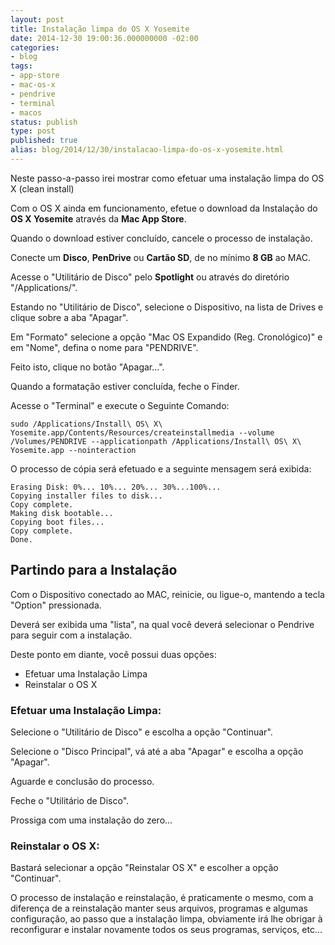 ```yaml
---
layout: post
title: Instalação limpa do OS X Yosemite
date: 2014-12-30 19:00:36.000000000 -02:00
categories:
- blog
tags:
- app-store
- mac-os-x
- pendrive
- terminal
- macos
status: publish
type: post
published: true
alias: blog/2014/12/30/instalacao-limpa-do-os-x-yosemite.html
---
```

Neste passo-a-passo irei mostrar como efetuar uma instalação limpa do OS X (clean install)

Com o OS X ainda em funcionamento, efetue o download da Instalação do **OS X Yosemite** através da **Mac App Store**.

Quando o download estiver concluído, cancele o processo de instalação.

Conecte um **Disco**, **PenDrive** ou **Cartão SD**, de no mínimo **8 GB** ao MAC.

Acesse o "Utilitário de Disco" pelo **Spotlight** ou através do diretório "/Applications/".

Estando no "Utilitário de Disco", selecione o Dispositivo, na lista de Drives e clique sobre a aba "Apagar".

Em "Formato" selecione a opção "Mac OS Expandido (Reg. Cronológico)" e em "Nome", defina o nome para "PENDRIVE".

Feito isto, clique no botão "Apagar...".

Quando a formatação estiver concluída, feche o Finder.

Acesse o "Terminal" e execute o Seguinte Comando:

	sudo /Applications/Install\ OS\ X\ Yosemite.app/Contents/Resources/createinstallmedia --volume /Volumes/PENDRIVE --applicationpath /Applications/Install\ OS\ X\ Yosemite.app --nointeraction

O processo de cópia será efetuado e a seguinte mensagem será exibida:

	Erasing Disk: 0%... 10%... 20%... 30%...100%...
	Copying installer files to disk...
	Copy complete.
	Making disk bootable...
	Copying boot files...
	Copy complete.
	Done.

## Partindo para a Instalação

Com o Dispositivo conectado ao MAC, reinicie, ou ligue-o, mantendo a tecla "Option" pressionada.

Deverá ser exibida uma "lista", na qual você deverá selecionar o Pendrive para seguir com a instalação.

Deste ponto em diante, você possui duas opções:

*   Efetuar uma Instalação Limpa
*   Reinstalar o OS X

### Efetuar uma Instalação Limpa:

Selecione o "Utilitário de Disco" e escolha a opção "Continuar".

Selecione o "Disco Principal", vá até a aba "Apagar" e escolha a opção "Apagar".

Aguarde e conclusão do processo.

Feche o "Utilitário de Disco".

Prossiga com uma instalação do zero...

### Reinstalar o OS X:

Bastará selecionar a opção "Reinstalar OS X" e escolher a opção "Continuar".

O processo de instalação e reinstalação, é praticamente o mesmo, com a diferença de a reinstalação manter seus arquivos, programas e algumas configuração, ao passo que a instalação limpa, obviamente irá lhe obrigar à reconfigurar e instalar novamente todos os seus programas, serviços, etc...